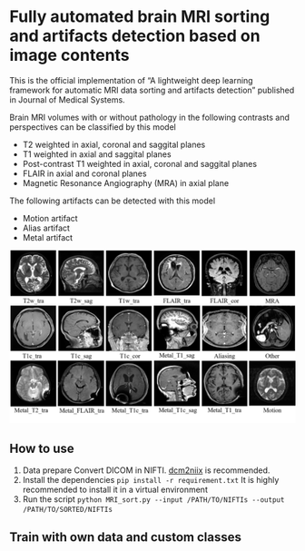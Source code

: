 # Fully automated brain MRI sorting and artifacts detection based on image contents

This is the official implementation of “A lightweight deep learning framework for automatic MRI data sorting and artifacts detection” published in Journal of Medical Systems.

Brain MRI volumes with or without pathology in the following contrasts and perspectives can be classified by this model
- T2 weighted in axial, coronal and saggital planes
- T1 weighted in axial and saggital planes
- Post-contrast T1 weighted in axial, coronal and saggital planes
- FLAIR in axial and coronal planes
- Magnetic Resonance Angiography (MRA) in axial plane

The following artifacts can be detected with this model
- Motion artifact
- Alias artifact
- Metal artifact

 ![labels](labels.png)

## How to use
1. Data prepare
Convert DICOM in NIFTI. [dcm2niix](https://github.com/rordenlab/dcm2niix) is recommended.
2. Install the dependencies
`pip install -r requirement.txt`
It is highly recommended to install it in a virtual environment
3. Run the script
`python MRI_sort.py --input /PATH/TO/NIFTIs --output /PATH/TO/SORTED/NIFTIs`

## Train with own data and custom classes

